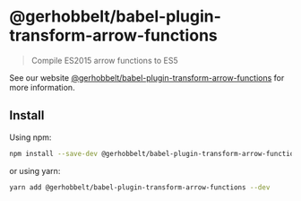 # @gerhobbelt/babel-plugin-transform-arrow-functions

> Compile ES2015 arrow functions to ES5

See our website [@gerhobbelt/babel-plugin-transform-arrow-functions](https://babeljs.io/docs/en/next/babel-plugin-transform-arrow-functions.html) for more information.

## Install

Using npm:

```sh
npm install --save-dev @gerhobbelt/babel-plugin-transform-arrow-functions
```

or using yarn:

```sh
yarn add @gerhobbelt/babel-plugin-transform-arrow-functions --dev
```

